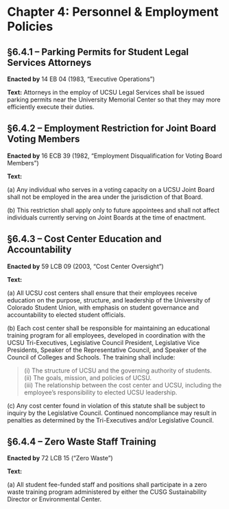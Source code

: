 # Chapter 4: Personnel & Employment Policies

## §6.4.1 – Parking Permits for Student Legal Services Attorneys

**Enacted by** 14 EB 04 (1983, “Executive Operations”)

**Text:**
Attorneys in the employ of UCSU Legal Services shall be issued parking permits near the University Memorial Center so that they may more efficiently execute their duties.

## §6.4.2 – Employment Restriction for Joint Board Voting Members

**Enacted by** 16 ECB 39 (1982, “Employment Disqualification for Voting Board Members”)

**Text:**

(a) Any individual who serves in a voting capacity on a UCSU Joint Board shall not be employed in the area under the jurisdiction of that Board.

(b) This restriction shall apply only to future appointees and shall not affect individuals currently serving on Joint Boards at the time of enactment.


## §6.4.3 – Cost Center Education and Accountability

**Enacted by** 59 LCB 09 (2003, “Cost Center Oversight”)

**Text:**

(a) All UCSU cost centers shall ensure that their employees receive education on the purpose, structure, and leadership of the University of Colorado Student Union, with emphasis on student governance and accountability to elected student officials.

(b) Each cost center shall be responsible for maintaining an educational training program for all employees, developed in coordination with the UCSU Tri-Executives, Legislative Council President, Legislative Vice Presidents, Speaker of the Representative Council, and Speaker of the Council of Colleges and Schools. The training shall include:
> (i) The structure of UCSU and the governing authority of students.  
> (ii) The goals, mission, and policies of UCSU.  
> (iii) The relationship between the cost center and UCSU, including the employee’s responsibility to elected UCSU leadership.

(c) Any cost center found in violation of this statute shall be subject to inquiry by the Legislative Council. Continued noncompliance may result in penalties as determined by the Tri-Executives and/or Legislative Council.


## §6.4.4 – Zero Waste Staff Training  
**Enacted by** 72 LCB 15 (“Zero Waste”)

**Text:**

(a) All student fee-funded staff and positions shall participate in a zero waste training program administered by either the CUSG Sustainability Director or Environmental Center.
